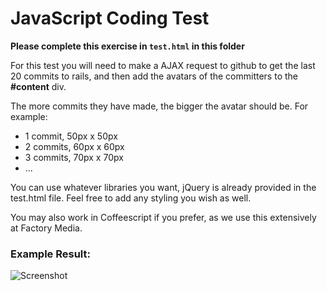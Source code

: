 # JavaScript Coding Test

**Please complete this exercise in `test.html` in this folder**

For this test you will need to make a AJAX request to github to get the last 20 commits to rails, and then add the avatars of the committers to the **#content** div. 

The more commits they have made, the bigger the avatar should be. For example:

* 1 commit, 50px x 50px  
* 2 commits, 60px x 60px  
* 3 commits, 70px x 70px  
* ...  

You can use whatever libraries you want, jQuery is already provided in the test.html file. Feel free to add any styling you wish as well.

You may also work in Coffeescript if you prefer, as we use this extensively at Factory Media.

### Example Result:

![Screenshot](exampl.jpg)